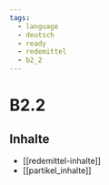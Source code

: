 ```yaml
---
tags:
  - language
  - deutsch
  - ready
  - redemittel
  - b2_2
---
```


# B2.2

## Inhalte

- [[redemittel-inhalte]]
- [[partikel_inhalte]]
